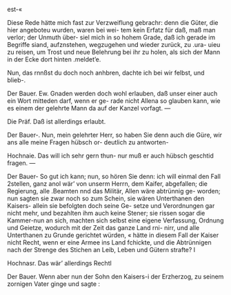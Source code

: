 est-«

Diese Rede hätte mich fast zur Verzweiflung gebrachr:
denn die Güter, die hier angeboteu wurden, waren bei wei-
tem kein Erfatz für daß, maß man verlor; der Unmuth über-
siel mich in so hohem Grade, daß ich gerade im Begriffe
siand, aufznstehen, wegzugehen und wieder zurück, zu .ura-
uieu zu reisen, um Trost und neue Belehrung bei ihr
zu holen, als sich der Mann in der Ecke dort hinten
.meldet’e.

Nun, das rnnßst du doch noch anhbren, dachte ich bei
wir felbst, und blieb-.

Der Bauer. Ew. Gnaden werden doch wohl erlauben,
daß unser einer auch ein Wort mitteden darf, wenn er ge-
rade nicht Allena so glauben kann, wie es einem der gelehrte
Mann da auf der Kanzel vorfagt. —

Die Präf. Daß ist allerdings erlaubt.

Der Bauer-. Nun, mein gelehrter Herr, so haben Sie
denn auch die Güre, wir ans alle meine Fragen hübsch or-
deutlich zu antworten-

Hochnaie. Das will ich sehr gern thun- nur muß er
auch hübsch geschtid fragen. —

Der Bauer- So gut ich kann; nun, so hören Sie
denn: ich will einmal den Fall 2stellen, ganz anol wär’
von unserm Herrn, dem Kaifer, abgefallen; die Regierung,
alle .Beamten nnd das Militär, Allen wäre abtrünnig ge-
worden; nun sagten sie zwar noch so zum Schein, sie wären
Unterthanen den Kaisers- allein sie befolgten doch seine Ge-
setze und Verordnungen gar nicht mehr, und bezahlten ihm
auch keine Stener; sie rissen sogar die Kammer-nun an
sich, machten sich selbst eine eigene Verfassung, Ordnung
und Geietze, wodurch mit der Zeit das ganze Land rni-
nirr, und alle Unterthanen zu Grunde gerichtet würden, «
hätte in diesem Fall der Kaiser nicht Recht, wenn er eine
Armee ins Land fchickte, und die Abtrünnigen nach der
Strenge des Stichen an Leib, Leben und Gütern strafte? I

Hochnasr. Das wär’ allerdings Rechtl

Der Bauer. Wenn aber nun der Sohn den Kaisers-i
der Erzherzog, zu seinem zornigen Vater ginge und sagte :

